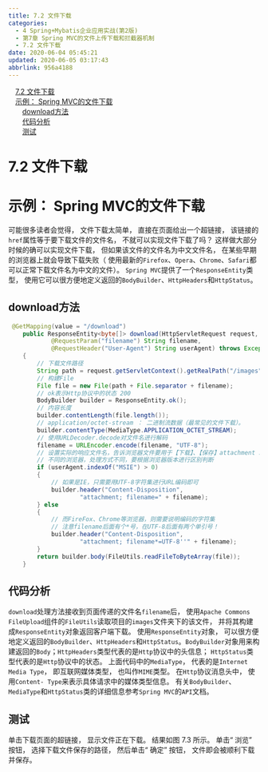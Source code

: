 ```yaml
---
title: 7.2 文件下载
categories: 
  - 4 Spring+Mybatis企业应用实战(第2版)
  - 第7章 Spring MVC的文件上传下载和拦截器机制
  - 7.2 文件下载
date: 2020-06-04 05:45:21
updated: 2020-06-05 03:17:43
abbrlink: 956a4188
---
```

<div id='my_toc'><a href="/JavaReadingNotes/956a4188/#7-2-文件下载" class="header_1">7.2 文件下载</a>&nbsp;<br><a href="/JavaReadingNotes/956a4188/#示例：-Spring-MVC的文件下载" class="header_1">示例： Spring MVC的文件下载</a>&nbsp;<br><a href="/JavaReadingNotes/956a4188/#download方法" class="header_2">download方法</a>&nbsp;<br><a href="/JavaReadingNotes/956a4188/#代码分析" class="header_2">代码分析</a>&nbsp;<br><a href="/JavaReadingNotes/956a4188/#测试" class="header_2">测试</a>&nbsp;<br></div>
<style>.header_1{margin-left: 1em;}.header_2{margin-left: 2em;}.header_3{margin-left: 3em;}.header_4{margin-left: 4em;}.header_5{margin-left: 5em;}.header_6{margin-left: 6em;}</style>
<!--more-->
<script>if (navigator.platform.search('arm')==-1){document.getElementById('my_toc').style.display = 'none';}var e,p = document.getElementsByTagName('p');while (p.length>0) {e = p[0];e.parentElement.removeChild(e);}</script>

<!--end-->
# 7.2 文件下载
# 示例： Spring MVC的文件下载
可能很多读者会觉得， 文件下载太简单， 直接在页面给出一个超链接， 该链接的`href`属性等于要下载文件的文件名， 不就可以实现文件下载了吗？ 这样做大部分时候的确可以实现文件下载， 但如果该文件的文件名为中文文件名， 在某些早期的浏览器上就会导致下载失败（ 使用最新的`Firefox`、`Opera`、`Chrome`、`Safari`都可以正常下载文件名为中文的文件）。
`Spring MVC`提供了一个`ResponseEntity`类型， 使用它可以很方便地定义返回的`BodyBuilder`、`HttpHeaders`和`HttpStatus`。
## download方法
```java
 @GetMapping(value = "/download")
    public ResponseEntity<byte[]> download(HttpServletRequest request,
            @RequestParam("filename") String filename,
            @RequestHeader("User-Agent") String userAgent) throws Exception
    {
        // 下载文件路径
        String path = request.getServletContext().getRealPath("/images");
        // 构建File
        File file = new File(path + File.separator + filename);
        // ok表示Http协议中的状态 200
        BodyBuilder builder = ResponseEntity.ok();
        // 内容长度
        builder.contentLength(file.length());
        // application/octet-stream ： 二进制流数据（最常见的文件下载）。
        builder.contentType(MediaType.APPLICATION_OCTET_STREAM);
        // 使用URLDecoder.decode对文件名进行解码
        filename = URLEncoder.encode(filename, "UTF-8");
        // 设置实际的响应文件名，告诉浏览器文件要用于【下载】、【保存】attachment 以附件形式
        // 不同的浏览器，处理方式不同，要根据浏览器版本进行区别判断
        if (userAgent.indexOf("MSIE") > 0)
        {
            // 如果是IE，只需要用UTF-8字符集进行URL编码即可
            builder.header("Content-Disposition",
                    "attachment; filename=" + filename);
        } else
        {
            // 而FireFox、Chrome等浏览器，则需要说明编码的字符集
            // 注意filename后面有个*号，在UTF-8后面有两个单引号！
            builder.header("Content-Disposition",
                    "attachment; filename*=UTF-8''" + filename);
        }
        return builder.body(FileUtils.readFileToByteArray(file));
    }
```
## 代码分析
`download`处理方法接收到页面传递的文件名`filename`后， 使用`Apache Commons FileUpload`组件的`FileUtils`读取项目的`images`文件夹下的该文件， 并将其构建成`ResponseEntity`对象返回客户端下载。
使用`ResponseEntity`对象， 可以很方便地定义返回的`BodyBuilder`、`HttpHeaders`和`HttpStatus`。`BodyBuilder`对象用来构建返回的`Body`；`HttpHeaders`类型代表的是`Http`协议中的头信息；
`HttpStatus`类型代表的是`Http`协议中的状态。 上面代码中的`MediaType`， 代表的是`Internet Media Type`， 即互联网媒体类型， 也叫作`MIME`类型。
在`Http`协议消息头中， 使用`Content- Type`来表示具体请求中的媒体类型信息。 有关`BodyBuilder`、`MediaType`和`HttpStatus`类的详细信息参考`Spring MVC`的`API`文档。
## 测试
单击下载页面的超链接， 显示文件正在下载。 结果如图 7.3 所示。
单击“ 浏览” 按钮， 选择下载文件保存的路径， 然后单击“ 确定” 按钮， 文件即会被顺利下载并保存。

